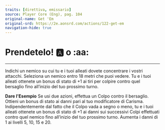 ```yaml
---
traits: [direttiva, emissario]
source: Player Core (Eng), pag. 104
original-name: Get 'Em
original-srd: https://2e.aonsrd.com/actions/122-get-em
navigation-hide: true
---
```


# Prendetelo! :a: o :aa:

---

Indichi un nemico su cui tu e i tuoi alleati dovete concentrare i vostri
attacchi. Seleziona un nemico entro 18 metri che puoi vedere. Tu e i tuoi
alleati ottenete un bonus di stato di +1 ai tiri per colpire contro quel
bersaglio fino all’inizio del tuo prossimo turno.

**Dare l'Esempio** Se usi due azioni, effettua un Colpo contro il bersaglio.
Ottieni un bonus di stato ai danni pari al tuo modificatore di Carisma.
Indipendentemente dal fatto che il Colpo vada a segno o meno, tu e i tuoi
alleati ottenete un bonus di stato di +1 ai danni sui successivi Colpi
effettuati contro quel nemico fino all’inizio del tuo prossimo turno. Aumenta i
danni di 1 ai livelli 5, 10, 15 e 20.
